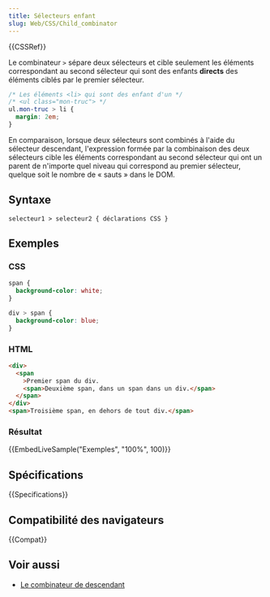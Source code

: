 ```yaml
---
title: Sélecteurs enfant
slug: Web/CSS/Child_combinator
---
```


{{CSSRef}}

Le combinateur `>` sépare deux sélecteurs et cible seulement les éléments correspondant au second sélecteur qui sont des enfants **directs** des éléments ciblés par le premier sélecteur.

```css
/* Les éléments <li> qui sont des enfant d'un */
/* <ul class="mon-truc"> */
ul.mon-truc > li {
  margin: 2em;
}
```

En comparaison, lorsque deux sélecteurs sont combinés à l'aide du sélecteur descendant, l'expression formée par la combinaison des deux sélecteurs cible les éléments correspondant au second sélecteur qui ont un parent de n'importe quel niveau qui correspond au premier sélecteur, quelque soit le nombre de « sauts » dans le DOM.

## Syntaxe

```
selecteur1 > selecteur2 { déclarations CSS }
```

## Exemples

### CSS

```css
span {
  background-color: white;
}

div > span {
  background-color: blue;
}
```

### HTML

```html
<div>
  <span
    >Premier span du div.
    <span>Deuxième span, dans un span dans un div.</span>
  </span>
</div>
<span>Troisième span, en dehors de tout div.</span>
```

### Résultat

{{EmbedLiveSample("Exemples", "100%", 100)}}

## Spécifications

{{Specifications}}

## Compatibilité des navigateurs

{{Compat}}

## Voir aussi

- [Le combinateur de descendant](/fr/docs/Web/CSS/Sélecteurs_descendant)
